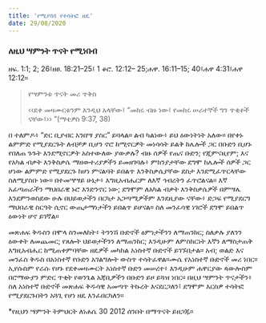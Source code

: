 ```yaml
---
title: 'የሚያጓጓ የተሳትፎ ዘዴ'
date: 29/08/2020
---
```


### ለዚህ ሣምንት ጥናት የሚነበብ
ዘፍ. 1:1; 2; 26፤ዘፀ. 18:21–25፤ 1 ቆሮ. 12:12– 25;ሐዋ. 16:11–15; 40፤ሐዋ 4:31፤ሐዋ 12:12።

> <p>የሣምንቱ ጥናት መሪ ጥቅስ</p>
> ‹‹ደቀ መዛሙርቱንም እንዲህ አላቸው፤ “መከሩ ብዙ ነው፤ የመከሩ ሠራተኞች ግን ጥቂቶች ናቸው፤›› ”(ማቴዎስ 9:37, 38)

በ  ተለምዶ፥ “ድር ቢያብር አንበሣ ያስር” ይባላል። ልብ ካልነው፥ ይህ ዕውነትነት አለው። በየቀኑ ልምምድ የሚያደርጉት ለብቻዎ ቢሆን ኖሮ ከሚኖርዎት መነሳሳት ይልቅ ከሌሎች ጋር በቡድን ቢሆኑ የበለጠ ጉጉት እንደሚኖርዎት አስተውለው ያውቃሉ? ብዙ ሰዎች የጤና ቡድን; የጂምናዚየም; እና የአካል ብቃት እንቅስቃሴ ማዘውተሪያዎችን ይመዘገባሉ፥ ምክንያታቸው ደግሞ ከሌሎች ሰዎች ጋር ሆነው ልምምድ የሚያደርጉ ከሆነ ምናልባት ይበልጥ እንቅስቃሴያቸው ደስታ እንደሚፈጥርላቸው ስለሚያስቡ ነው። በተመሣሣይ ሁኔታ፥ እግዚአብሔርም ለእኛ ኅብረትን ፈጥሮልናል። እኛ አፈጣጠራችን ማህበራዊ ኑሮ እንድንኖር ነው; ደግሞም ለአካል ብቃት እንቅስቃሴዎች በምሣሌ እንደምንወስደው ሁሉ በህይወታችን በርካታ አጋጣሚዎችም እንደዚያው ናቸው፥ ድጋፍ የሚያደርግ ማህበራዊ ስርዓት ሲኖር ውጤታማነታችን ይበልጥ ይሆናል። ስለ መንፈሳዊ ነገሮች ደግሞ ይበልጥ ዕውነት ሆኖ ይገኛል።

መጽሐፍ ቅዱስን በሞላ ስንመለከት፥ ትንንሽ ቡድኖች ዕምነታችንን ለማጠንከር; ስለቃሉ ያለንን ዕውቀት ለመጨመር; የጸሎት ህይወታችንን ለማጠንከር; እንዲሁም ለምስክርነት እኛን ለማስታጠቅ እግዚአብሔር ከሚጠቀምባቸው ዘዴዎች መካከል አነስተኛ ቡድኖች ይገኙበታል። አብ; ወልድ እና መንፈስ ቅዱስ በአነስተኛ የቡድን   			    አገልግሎት ውስጥ ተሳትፈዋል።ሙሴ የአነስተኛ ቡድኖች መሪ ነበር። ኢየሱስም የራሱ የሆኑ የደቀመዛሙርት አነስተኛ ቡድን መሠረተ፥ እንዲሁም ሐዋርያው ጳውሎስም በሮማውያን ምድር ጥቂት የወንጌል አጃቢዎችን በቡድን ይዞ ይጓዝ ነበር። በዚህ ሣምንት ጥናታችን፥ ስለ አነስተኛ ቡድኖች መጽሐፍ ቅዱሳዊ አመጣጥ ትኩረት እናደርጋለን፤ ደግሞም እርስዎ ተሳትፎ የሚያደርጉበትን አጓጊ የሆነ ዘዴ እንፈበርካለን።

*የዚህን ሣምንት ትምህርት ለነሐሴ 30 2012 ሰንበት በማጥናት ይዘጋጁ።